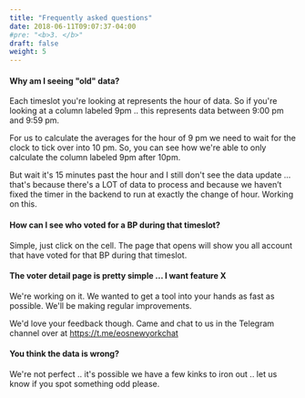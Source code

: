 ```yaml
---
title: "Frequently asked questions"
date: 2018-06-11T09:07:37-04:00
#pre: "<b>3. </b>"
draft: false
weight: 5
---
```


#### Why am I seeing "old" data?

Each timeslot you're looking at represents the hour of data. So if you're looking at a column labeled 9pm .. this represents data between 9:00 pm and 9:59 pm. 

For us to calculate the averages for the hour of 9 pm we need to wait for the clock to tick over into 10 pm. So, you can see how we're able to only calculate the column labeled 9pm after 10pm. 

But wait it's 15 minutes past the hour and I still don't see the data update ... that's because there's a LOT of data to process and because we haven’t fixed the timer in the backend to run at exactly the change of hour. Working on this.

#### How can I see who voted for a BP during that timeslot?

Simple, just click on the cell. The page that opens will show you all account that have voted for that BP during that timeslot. 

#### The voter detail page is pretty simple ... I want feature X

We're working on it. We wanted to get a tool into your hands as fast as possible. We'll be making regular improvements. 

We'd love your feedback though. Came and chat to us in the Telegram channel over at https://t.me/eosnewyorkchat 

#### You think the data is wrong?

We're not perfect .. it's possible we have a few kinks to iron out .. let us know if you spot something odd please.
